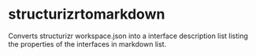 # structurizrtomarkdown
Converts structurizr workspace.json into a interface description list listing the properties of the interfaces in markdown list.
